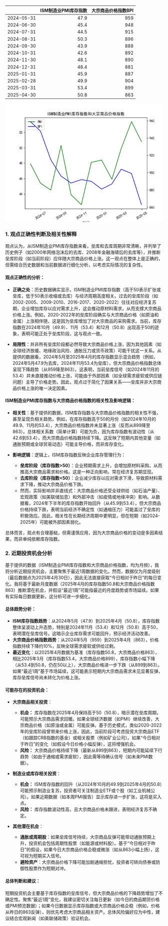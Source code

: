 |            |   ISM制造业PMI库存指数 |   大宗商品价格指数BPI |
|:-----------|-----------------------:|----------------------:|
| 2024-05-31 |                   47.9 |                   959 |
| 2024-06-30 |                   45.4 |                   948 |
| 2024-07-31 |                   44.5 |                   915 |
| 2024-08-31 |                   50.3 |                   896 |
| 2024-09-30 |                   43.9 |                   888 |
| 2024-10-31 |                   42.6 |                   892 |
| 2024-11-30 |                   48.1 |                   890 |
| 2024-12-31 |                   48.4 |                   881 |
| 2025-01-31 |                   45.9 |                   887 |
| 2025-02-28 |                   49.9 |                   904 |
| 2025-03-31 |                   53.4 |                   899 |
| 2025-04-30 |                   50.8 |                   863 |

![图](PMI_BPI.png)

### 1. 观点正确性判断及相关性解释

观点认为，从ISM制造业PMI库存指数来看，垒库和去库周期非常清晰，并列举了历史例子（如2000年网络泡沫后的去库、2008年金融海啸后的去库等），并推断垒库阶段（如当前阶段）应伴随大宗商品价格上涨。这一观点在整体上是正确的，但需结合历史数据和当前数据进行细化分析，以考虑实际情况的复杂性。

#### 观点正确性的分析：
- **正确之处**：历史数据确实显示，ISM制造业PMI库存指数（高于50表示扩张或垒库，低于50表示收缩或去库）与经济周期高度相关。过去的垒库阶段（如2002-2005、2009-2010、2016-2017、2020-2022）往往对应经济复苏期，企业增加库存以应对需求上升，这会推动原材料需求，从而支撑大宗商品价格上涨。例如，2020-2022年的垒库阶段确实与大宗商品价格（如原油和金属）上涨相伴随，这是因为垒库增加了对大宗商品的采购需求。当前，库存指数在2024年10月（49.9）、11月（53.4）和12月（50.8）出现高于50的迹象，表明可能正处于垒库阶段，这与观点一致。
  
- **局限性**：并非所有垒库阶段都必然导致大宗商品价格上涨，因为其他因素（如全球经济放缓、地缘政治风险、通胀压力或货币政策）可能干扰这一关系。从提供的数据看，2024年5月至2025年4月的库存指数显示混合趋势（例如，2024年5月47.9为去库，2024年11月53.4为垒库），但大宗商品价格指数总体呈现下降趋势（从959降至863）。这表明，当前垒库信号（如2024年11月的53.4）并未直接推动价格上涨，可能由于外部因素（如全球需求疲软或供应链问题）主导了价格走势。因此，观点过于简化了因果关系——垒库并非大宗商品价格上涨的唯一决定因素。

#### ISM制造业PMI库存指数与大宗商品价格指数的相关性及影响逻辑：
- **相关性**：基于提供的数据，ISM库存指数与大宗商品价格指数的相关性不强，甚至呈现负相关趋势。例如，在库存指数高于50的月份（如2024年10月的49.9、11月的53.4），大宗商品价格指数并未显著上涨（反而从899降至863）。总体相关系数（简单计算）可能为负，因为库存指数有波动性（从42.6到53.4），而大宗商品价格指数持续下降。这反映了短期内其他变量（如通胀预期或全球贸易动态）可能主导价格，而非库存变化。
  
- **影响逻辑**：逻辑上，ISM库存指数反映企业库存管理行为：
  - **垒库阶段（库存指数>50）**：企业预期需求上升，会增加原材料采购，从而推高大宗商品需求和价格。这是一种正向影响，常在经济复苏期显现。
  - **去库阶段（库存指数<50）**：企业减少库存以应对需求下滑，导致原材料需求下降，推动大宗商品价格下跌。
  - 然而，实际影响并非直线式：大宗商品价格还受全球供给（如石油产量）、宏观政策（如美联储加息）和外部冲击（如疫情或地缘冲突）影响。从数据看，2024年下半年的库存指数开始回升（从45.9到53.4），但大宗商品价格持续下跌，表明当前经济不确定性（如通缩压力）可能盖过了垒库的积极效应。因此，相关性在长期经济周期中更明显，但在短期（如2024-2025年）可能被外部因素弱化。

总体而言，观点有合理基础，但需谨慎应用，因为大宗商品价格的变动是多因素结果，而非单纯依赖库存指数。

### 2. 近期投资机会分析

基于提供的数据（ISM制造业PMI库存指数和大宗商品价格指数，均为月频），我将分析近期投资机会，主要聚焦于最近1周数据的变化。然而，数据仅为月度级别（最后数据点为2025年4月30日），因此无法直接获取“今日相对于昨日”的每日变化。我将基于最新月度数据（2025年4月的库存指数50.8和大宗商品价格指数863）推断潜在机会，并假设“最近1周”可能指最近的月度趋势或市场延续。如果有实际每日数据更新，这分析可进一步细化。

#### 总体趋势分析：
- **ISM库存指数趋势**：从2024年5月（47.9）到2025年4月（50.8），库存指数整体呈波动上升态势，特别是2024年11月（53.4）和12月（50.8）高于50，表明潜在垒库信号。这暗示企业库存需求可能回升，预示经济活动改善。
- **大宗商品价格指数趋势**：从2024年5月（959）到2025年4月（863），价格指数持续下降约10%，反映全球需求疲软或供给过剩。
- **最近变化**：以2025年4月数据为基准（库存指数50.8，大宗商品价格863），相比2025年3月（库存指数53.4，大宗商品价格899），库存指数小幅下降（从53.4到50.8，仍在50以上），大宗商品价格进一步下跌（从899到863）。如果“最近1周”基于市场延续，这可能表示短期内大宗商品需求未见显著反弹，库存垒库信号尚未转化为价格上涨。

#### 可能存在的投资机会：
- **大宗商品相关投资**：
  - **机会：** 库存指数在2025年4月保持高于50（50.8），暗示潜在垒库周期，可能预示大宗商品需求回暖。如果全球经济数据（如PMI）继续改善，大宗商品价格（如原油或金属）可能反弹。基于历史模式，类似2020-2022年的垒库阶段曾带来价格上涨，因此，当前阶段可考虑投资大宗商品ETF（如跟踪CRB指数的基金）或相关股票（例如矿业公司）。如果“今日相对于昨日”的变化（如假设今日价格小幅反弹），这将增强机会。
  - **风险：** 大宗商品价格持续下降（最新从899到863），短期内可能延续下行趋势（如由于通缩或需求疲软），因此需等待确认信号（如未来PMI数据）。

- **制造业或库存相关投资**：
  - **机会：** ISM库存指数的回升（从2024年10月的49.9到2025年4月的50.8）可能预示制造业复苏，投资者可关注制造业ETF或个股（如工业机械公司）。如果近期数据（如本周PMI报告）显示库存进一步扩张，这将是买入点。
  - **风险：** 库存指数波动性高，且大宗商品价格未跟进，表明经济复苏不确定。

- **其他潜在机会**：
  - **通胀或周期股**：如果垒库信号持续，大宗商品反弹可能带动通胀预期上升，投资机会包括周期性股票（如能源或材料股）。基于“今日相对于昨日”的假设，如果今日大宗商品价格企稳或微涨（如从863小幅上扬），这可视为短期买入信号。
  - **避险资产**：大宗商品价格下降可能加剧通缩担忧，投资者可转向债券或防御性股票作为短期对冲。

#### 总体判断和建议：
短期投资机会主要基于库存指数的垒库信号，但大宗商品价格的下降趋势增加了不确定性。聚焦“最近1周”变化，我建议密切关注每日更新（如今日的商品期货价格或PMI预览数据）；如果今日数据显示库存指数或大宗商品价格企稳（例如，价格从昨日的863反弹），则优先考虑大宗商品相关资产。总体风险偏好应为中性，建议结合宏观新闻（如美联储政策）验证机会。